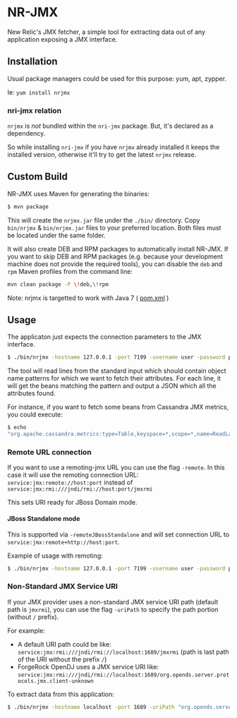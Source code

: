 # NR-JMX
New Relic's JMX fetcher, a simple tool for extracting data out of any application exposing a JMX interface.

## Installation

Usual package managers could be used for this purpose: yum, apt, zypper.

Ie: `yum install nrjmx`


### nri-jmx relation

`nrjmx` is *not* bundled within the `nri-jmx` package. But, it's declared as a dependency. 

So while installing `nri-jmx` if you have `nrjmx` already installed it keeps the installed version, otherwise it'll try to get the latest `nrjmx` release.


## Custom Build
NR-JMX uses Maven for generating the binaries:

```bash
$ mvn package
```

This will create the `nrjmx.jar` file under the `./bin/` directory. Copy
`bin/nrjmx` & `bin/nrjmx.jar` files to your preferred location. Both files must
be located under the same folder.

It will also create DEB and RPM packages to automatically install NR-JMX. If you
want to skip DEB and RPM packages (e.g. because your development machine does not
provide the required tools), you can disable the `deb` and `rpm` Maven profiles from
the command line:

```bash
mvn clean package -P \!deb,\!rpm
```

Note: nrjmx is targetted to work with Java 7 ( [pom.xml](https://github.com/newrelic/nrjmx/blob/master/pom.xml#L217-L219) )

## Usage
The applicaton just expects the connection parameters to the JMX interface.

```bash
$ ./bin/nrjmx -hostname 127.0.0.1 -port 7199 -username user -password pwd
```

The tool will read lines from the standard input which should contain object
name patterns for which we want to fetch their attributes. For each line, it
will get the beans matching the pattern and output a JSON which all the
attributes found.

For instance, if you want to fetch some beans from Cassandra JMX metrics, you
could execute:

```bash
$ echo
"org.apache.cassandra.metrics:type=Table,keyspace=*,scope=*,name=ReadLatency" | java -jar target/nrjmx-0.0.1-SNAPSHOT-jar-with-dependencies.jar -hostname 127.0.0.1 -port 7199 -username user -password pwd
```

### Remote URL connection

If you want to use a remoting-jmx URL you can use the flag `-remote`. In this case it will use the remoting connection URL: `service:jmx:remote://host:port` instead of `service:jmx:rmi:///jndi/rmi://host:port/jmxrmi`

This sets URI ready for JBoss Domain mode.

#### JBoss Standalone mode

This is supported via `-remoteJBossStandalone` and will set connection URL to `service:jmx:remote+http://host:port`.

Example of usage with remoting:
```bash
$ ./bin/nrjmx -hostname 127.0.0.1 -port 7199 -username user -password pwd -remote
```

### Non-Standard JMX Service URI 

If your JMX provider uses a non-standard JMX service URI path (default path is `jmxrmi`), you can use the flag `-uriPath` to specify the path portion (without `/` prefix).

For example:

- A default URI path could be like: `service:jmx:rmi:///jndi/rmi://localhost:1689/jmxrmi` (path is last path of the URI without the prefix `/`)
- ForgeRock OpenDJ uses a JMX service URI like: `service:jmx:rmi:///jndi/rmi://localhost:1689/org.opends.server.protocols.jmx.client-unknown`

To extract data from this application:
```bash
$ ./bin/nrjmx -hostname localhost -port 1689 -uriPath "org.opends.server.protocols.jmx.client-unknown" -username user -password pwd
```
